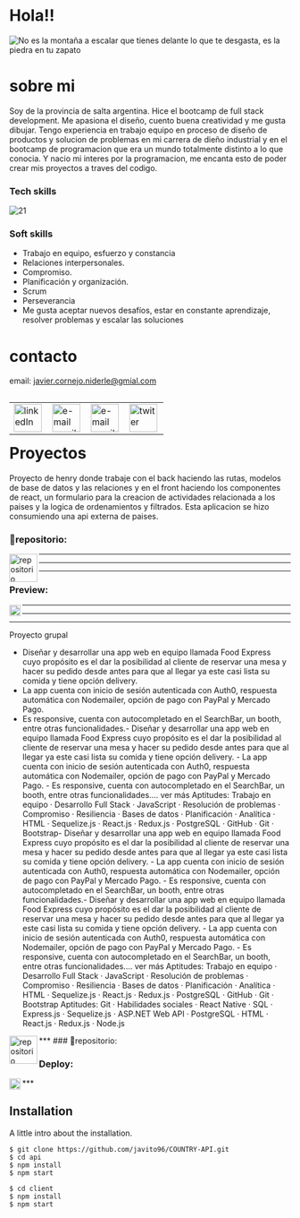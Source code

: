 # Hola!!
![No es la montaña a escalar que tienes delante lo que te desgasta, es la piedra en tu zapato](https://user-images.githubusercontent.com/94643515/205610185-0a9a7131-2d42-43d8-96a4-e34a36e92e61.gif)
# sobre mi
Soy de la provincia de salta argentina. Hice el bootcamp de full stack development. Me apasiona el diseño, cuento buena creatividad y me gusta dibujar. Tengo experiencia en  trabajo equipo en proceso de diseño de productos y solucion de problemas en mi carrera de dieño industrial y en el bootcamp de programacion que era un mundo totalmente distinto a lo que conocia. Y nacio mi interes por la programacion, me encanta esto de poder crear mis proyectos a traves del codigo.


### Tech skills

![21](https://user-images.githubusercontent.com/94643515/205609119-d1c2e2ad-e672-4b21-a297-897888e4f7f6.gif)



### Soft skills

- Trabajo en equipo, esfuerzo y constancia
- Relaciones interpersonales.
- Compromiso.
- Planificación y organización.
- Scrum
- Perseverancia
- Me gusta aceptar nuevos desafíos, estar en constante aprendizaje, resolver problemas y escalar las soluciones


# contacto
email: javier.cornejo.niderle@gmial.com
<table align="left"> 
  <td>
<a href="https://www.linkedin.com/in/javiercornejo-developerfullstack/">
  <img align="left" src="https://i.imgur.com/pSEI8t9.png" alt="linkedIn" height="50" width="50" />
</a>
  </td>
  <td>
<a href="mailto:javier.cornejo.niderle@gmial.com">
  <img align= "left" src="https://cdn-icons-png.flaticon.com/512/5968/5968534.png" alt="e-mail gmail" height="50" />
</a>
  </td>
      <td>
<a href="https://www.instagram.com/javiercornejo1/">
  <img align= "left" src="https://upload.wikimedia.org/wikipedia/commons/thumb/e/e7/Instagram_logo_2016.svg/2048px-Instagram_logo_2016.svg.png" alt="e-mail gmail" height="50" />
</a>
  </td>
          <td>
<a href="https://twitter.com/Javit0Cornejo">
  <img align= "left" src="https://upload.wikimedia.org/wikipedia/commons/thumb/4/4f/Twitter-logo.svg/2491px-Twitter-logo.svg.png" alt="twiter" height="50" />
</a>
  </td>  
</table>

***
***
____
# Proyectos  
Proyecto de henry donde trabaje con el back haciendo las rutas, modelos de base de datos y las relaciones y en el front haciendo los componentes de react, un formulario para la creacion de actividades relacionada a los paises y la logica de ordenamientos y filtrados.
  Esta aplicacion se hizo consumiendo una api externa de paises.
  

  
  
### 📁repositorio:
<td>
<a href="https://github.com/javito96/COUNTRY-API">
  <img align= "left" src="https://cdn4.iconfinder.com/data/icons/iconsimple-logotypes/512/github-512.png" alt="repositorio" height="50" />
</a>
 </td>
 
 
 ***
 ***
 ***
  
### Preview: <td>
 <a href="https://www.canva.com/design/DAFT7t9ojKs/JjhoNvGn71n_pC5gkItIZA/view#2">
  <img align= "left" src="https://upload.wikimedia.org/wikipedia/commons/thumb/0/08/Canva_icon_2021.svg/2048px-Canva_icon_2021.svg.png" alt="preview" height="20" />
</a>

 
 
 ***
 ***
 ***
  Proyecto grupal 
  - Diseñar y desarrollar una app web en equipo llamada Food Express cuyo propósito es el dar la posibilidad al cliente de reservar una mesa y hacer su pedido desde antes para que al llegar ya este casi lista su comida y tiene opción delivery. 
- La app cuenta con inicio de sesión autenticada con Auth0, respuesta automática con Nodemailer, opción de pago con PayPal y Mercado Pago.
- Es responsive, cuenta con autocompletado en el SearchBar, un booth, entre otras funcionalidades.- Diseñar y desarrollar una app web en equipo llamada Food Express cuyo propósito es el dar la posibilidad al cliente de reservar una mesa y hacer su pedido desde antes para que al llegar ya este casi lista su comida y tiene opción delivery. - La app cuenta con inicio de sesión autenticada con Auth0, respuesta automática con Nodemailer, opción de pago con PayPal y Mercado Pago. - Es responsive, cuenta con autocompletado en el SearchBar, un booth, entre otras funcionalidades.… ver más
Aptitudes: Trabajo en equipo · Desarrollo Full Stack · JavaScript · Resolución de problemas · Compromiso · Resiliencia · Bases de datos · Planificación · Analítica · HTML · Sequelize.js · React.js · Redux.js · PostgreSQL · GitHub · Git · Bootstrap- Diseñar y desarrollar una app web en equipo llamada Food Express cuyo propósito es el dar la posibilidad al cliente de reservar una mesa y hacer su pedido desde antes para que al llegar ya este casi lista su comida y tiene opción delivery. - La app cuenta con inicio de sesión autenticada con Auth0, respuesta automática con Nodemailer, opción de pago con PayPal y Mercado Pago. - Es responsive, cuenta con autocompletado en el SearchBar, un booth, entre otras funcionalidades.- Diseñar y desarrollar una app web en equipo llamada Food Express cuyo propósito es el dar la posibilidad al cliente de reservar una mesa y hacer su pedido desde antes para que al llegar ya este casi lista su comida y tiene opción delivery. - La app cuenta con inicio de sesión autenticada con Auth0, respuesta automática con Nodemailer, opción de pago con PayPal y Mercado Pago. - Es responsive, cuenta con autocompletado en el SearchBar, un booth, entre otras funcionalidades.… ver más Aptitudes: Trabajo en equipo · Desarrollo Full Stack · JavaScript · Resolución de problemas · Compromiso · Resiliencia · Bases de datos · Planificación · Analítica · HTML · Sequelize.js · React.js · Redux.js · PostgreSQL · GitHub · Git · Bootstrap
Aptitudes: Git · Habilidades sociales · React Native · SQL · Express.js · Sequelize.js · ASP.NET Web API · PostgreSQL · HTML · React.js · Redux.js · Node.js

 </td>
 ***
 ### 📁repositorio:
<td>
<a href="https://github.com/FoodExpressPF">
  <img align= "left" src="https://cdn4.iconfinder.com/data/icons/iconsimple-logotypes/512/github-512.png" alt="repositorio" height="50" />
</a>
 </td>

### Deploy: <td>
 <a href="https://www.foodexpress.vercel.app/">
  <img align= "left" src="https://encrypted-tbn0.gstatic.com/images?q=tbn:ANd9GcT1xh8kPpdGNbhHijecuyxqm0BXna_l8unKv8WzbL8&s" alt="preview" height="20" />
</a>
 </td>
 ***
 
 
 
## Installation

A little intro about the installation. 
```
$ git clone https://github.com/javito96/COUNTRY-API.git
$ cd api
$ npm install
$ npm start
```

```
$ cd client
$ npm install
$ npm start
```

  
